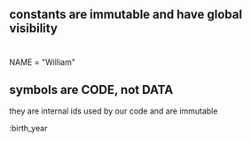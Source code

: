 ## constants are immutable and have global visibility
#
NAME = "William"

## symbols are CODE, not DATA

they are internal ids used by our code and are immutable

:birth_year
